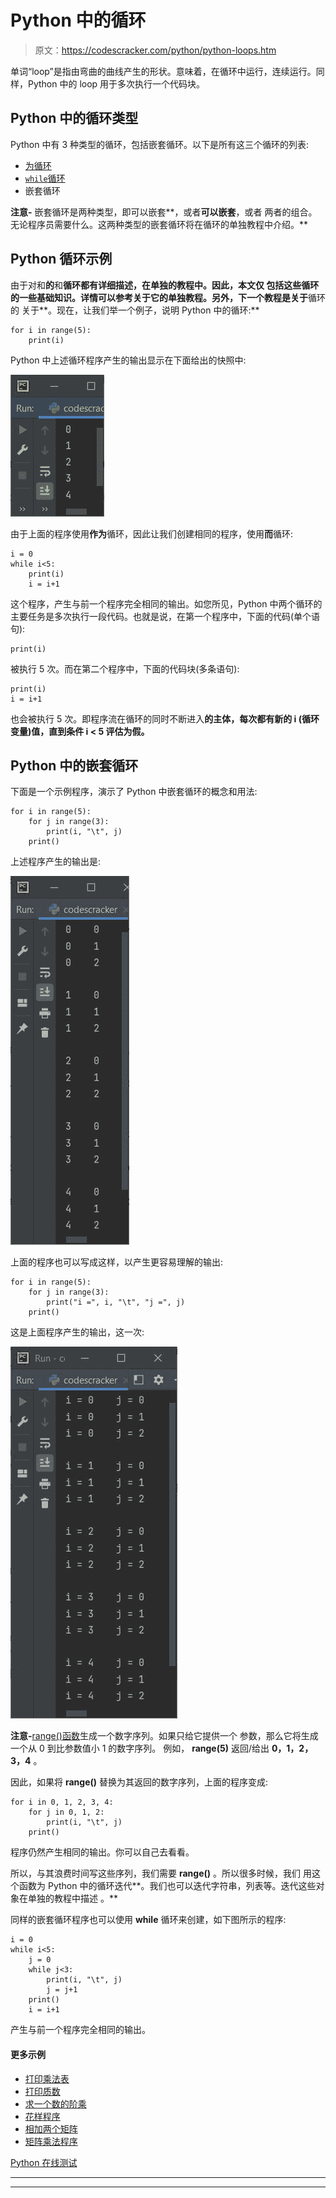 # Python 中的循环

> 原文：<https://codescracker.com/python/python-loops.htm>

单词“loop”是指由弯曲的曲线产生的形状。意味着，在循环中运行，连续运行。同样，Python 中的 loop 用于多次执行一个代码块。

## Python 中的循环类型

Python 中有 3 种类型的循环，包括嵌套循环。以下是所有这三个循环的列表:

*   [为循环](/python/python-for-loop.htm)
*   [`while`循环](/python/python-while-loop.htm)
*   嵌套循环

**注意-** 嵌套循环是两种类型，即可以嵌套**，或者**可以嵌套**，或者 两者的组合。无论程序员需要什么。这两种类型的嵌套循环将在循环的单独教程中介绍。**

## Python 循环示例

由于对和**的**和**循环都有详细描述，在单独的教程中。因此，本文仅 包括这些循环的一些基础知识。详情可以参考关于它的单独教程。另外，下一个教程是关于**循环的 关于**。现在，让我们举一个例子，说明 Python 中的循环:**

```
for i in range(5):
    print(i)
```

Python 中上述循环程序产生的输出显示在下面给出的快照中:

![python loops](img/ae187d94100322eae6a6d55c5d796142.png)

由于上面的程序使用**作为**循环，因此让我们创建相同的程序，使用**而**循环:

```
i = 0
while i<5:
    print(i)
    i = i+1
```

这个程序，产生与前一个程序完全相同的输出。如您所见，Python 中两个循环的主要任务是多次执行一段代码。也就是说，在第一个程序中，下面的代码(单个语句):

```
print(i)
```

被执行 5 次。而在第二个程序中，下面的代码块(多条语句):

```
print(i)
i = i+1
```

也会被执行 5 次。即程序流在循环的同时不断进入**的主体，每次都有新的 **i** (循环变量)值，直到条件 **i < 5** 评估为假。**

## Python 中的嵌套循环

下面是一个示例程序，演示了 Python 中嵌套循环的概念和用法:

```
for i in range(5):
    for j in range(3):
        print(i, "\t", j)
    print()
```

上述程序产生的输出是:

![loops in python](img/63205c01b47651a807e71a929df48077.png)

上面的程序也可以写成这样，以产生更容易理解的输出:

```
for i in range(5):
    for j in range(3):
        print("i =", i, "\t", "j =", j)
    print()
```

这是上面程序产生的输出，这一次:

![python loops example program](img/c5f13f5b5098691c3d9c2a90e11bb93e.png)

**注意-**[range()函数](/python/python-range-function.htm)生成一个数字序列。如果只给它提供一个 参数，那么它将生成一个从 0 到比参数值小 1 的数字序列。 例如， **range(5)** 返回/给出 **0，1，2，3，4** 。

因此，如果将 **range()** 替换为其返回的数字序列，上面的程序变成:

```
for i in 0, 1, 2, 3, 4:
    for j in 0, 1, 2:
        print(i, "\t", j)
    print()
```

程序仍然产生相同的输出。你可以自己去看看。

所以，与其浪费时间写这些序列，我们需要 **range()** 。所以很多时候，我们 用这个函数为 Python 中的循环迭代**。我们也可以迭代字符串，列表等。迭代这些对象在单独的教程中描述 。**

同样的嵌套循环程序也可以使用 **while** 循环来创建，如下图所示的程序:

```
i = 0
while i<5:
    j = 0
    while j<3:
        print(i, "\t", j)
        j = j+1
    print()
    i = i+1
```

产生与前一个程序完全相同的输出。

#### 更多示例

*   [打印乘法表](/python/program/python-program-print-multiplication-table.htm)
*   [打印质数](/python/program/python-program-print-prime-numbers.htm)
*   [求一个数的阶乘](/python/program/python-program-find-factorial-of-number.htm)
*   [花样程序](/python/program/python-program-print-star-pyramid-patterns.htm)
*   [相加两个矩阵](/python/program/python-program-add-two-matrices.htm)
*   [矩阵乘法程序](/python/program/python-program-matrix-multiplication.htm)

[Python 在线测试](/exam/showtest.php?subid=10)

* * *

* * *